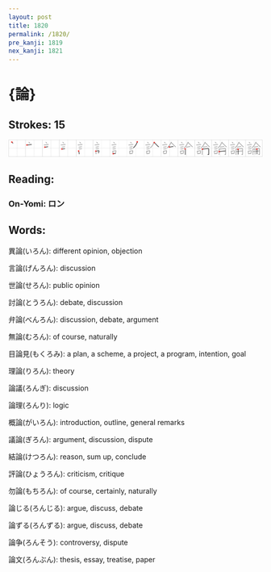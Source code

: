 ```yaml
---
layout: post
title: 1820
permalink: /1820/
pre_kanji: 1819
nex_kanji: 1821
---
```


# {論}

## Strokes: 15

<div class="stroke"><img src="../images/E8AB96.png" /></div>

## Reading:

### On-Yomi: ロン

## Words:

異論(いろん): different opinion, objection

言論(げんろん): discussion

世論(せろん): public opinion

討論(とうろん): debate, discussion

弁論(べんろん): discussion, debate, argument

無論(むろん): of course, naturally

目論見(もくろみ): a plan, a scheme, a project, a program, intention, goal

理論(りろん): theory

論議(ろんぎ): discussion

論理(ろんり): logic

概論(がいろん): introduction, outline, general remarks

議論(ぎろん): argument, discussion, dispute

結論(けつろん): reason, sum up, conclude

評論(ひょうろん): criticism, critique

勿論(もちろん): of course, certainly, naturally

論じる(ろんじる): argue, discuss, debate

論ずる(ろんずる): argue, discuss, debate

論争(ろんそう): controversy, dispute

論文(ろんぶん): thesis, essay, treatise, paper
